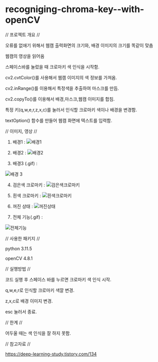 # recogniging-chroma-key--with-openCV

// 프로젝트 개요 //

오류를 없애기 위해서 웹캠 출력화면의 크기와, 배경 이미지의 크기를 똑같이 맞춤  

웹캠의 영상을 읽어옴  

스페이스바를 눌렀을 때 크로마키 색 인식을 시작함.  

cv2.cvtColor()를 사용해서 웹캠 이미지의 색 정보를 가져옴.  

cv2.inRange()를 이용해서 특정색을 추출하여 마스크를 만듬.  

cv2.copyTo()를 이용해서 배경,마스크,웹캠 이미지를 합침.  

특정 키(q,w,e,r,z,x,c)를 눌러서 인식할 크로마키 색이나 배경을 변경함.  

textOption() 함수를 만들어 웹캠 화면에 텍스트를 입력함.  

// 이미지, 영상 //

1. 배경1 : ![배경1](https://github.com/kangbinnn/Recogniging-ChromaKey-with-OpenCV/assets/143775863/e1d0a38c-a30d-4aa2-9033-86a3f969dd26)

2. 배경2 : ![배경2](https://github.com/kangbinnn/Recogniging-ChromaKey-with-OpenCV/assets/143775863/af4b838c-7632-4ebd-9e77-95d89c2e8ac8)

3. 배경3 (.gif) :


![배경 3](https://github.com/kangbinnn/Recogniging-ChromaKey-with-OpenCV/assets/143775863/cf9e867b-27fa-4f31-b0ff-c2d6cbd39337)

4. 검은색 크로마키 : ![검은색크로마키](https://github.com/kangbinnn/Recogniging-ChromaKey-with-OpenCV/assets/143775863/435628dc-bdbb-4abd-ac14-b4919e42fed7)

5. 흰색 크로마키 : ![흰색크로마키](https://github.com/kangbinnn/Recogniging-ChromaKey-with-OpenCV/assets/143775863/c3e7ee42-309d-480c-b0e1-f0299e66b8e1)

6. 꺼진 상태 : ![꺼진상태](https://github.com/kangbinnn/Recogniging-ChromaKey-with-OpenCV/assets/143775863/268b1cd8-46af-4211-b2f3-68425f58e6f7)

7. 전체 기능(.gif) :


![전체기능](https://github.com/kangbinnn/Recogniging-ChromaKey-with-OpenCV/assets/143775863/85e0631f-ee8f-49d7-88e5-3a163a81eaaa)  

// 사용한 패키지 //  

python 3.11.5  

openCV 4.8.1  
 
// 실행방법 //  

코드 실행 후 스페이스 바를 누르면 크로마키 색 인식 시작.   

q,w,e,r로 인식할 크로마키 색깔 변경.  

z,x,c로 배경 이미지 변경.  

esc 눌러서 종료.  

// 한계 //  

어두울 때는 색 인식을 잘 하지 못함.  

// 참고자료 //  

https://deep-learning-study.tistory.com/134  
